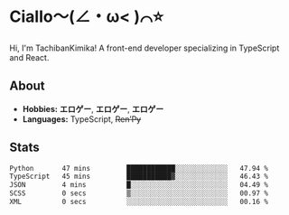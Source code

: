 # Ciallo～(∠・ω< )⌒⭐️

Hi, I'm TachibanKimika! A front-end developer specializing in TypeScript and React.

## About
- **Hobbies:** **エロゲー**, **エロゲー**, **エロゲー**
- **Languages:** TypeScript, ~~Ren’Py~~

## Stats
<!--START_SECTION:waka-->

```txt
Python       47 mins         ████████████░░░░░░░░░░░░░   47.94 %
TypeScript   45 mins         ███████████▓░░░░░░░░░░░░░   46.43 %
JSON         4 mins          █░░░░░░░░░░░░░░░░░░░░░░░░   04.49 %
SCSS         0 secs          ▒░░░░░░░░░░░░░░░░░░░░░░░░   00.97 %
XML          0 secs          ░░░░░░░░░░░░░░░░░░░░░░░░░   00.16 %
```

<!--END_SECTION:waka-->

<!-- ![Metrics](https://metrics.lecoq.io/TachibanaKimika?template=classic&base.activity=0&base.community=0&base.repositories=0&languages=1&isocalendar=1&isocalendar.duration=half-year&languages.limit=8&languages.sections=most-used&languages.colors=github&languages.threshold=0%25&languages.indepth=false&languages.recent.load=300&languages.recent.days=14&config.timezone=Asia%2FShanghai)
 -->
